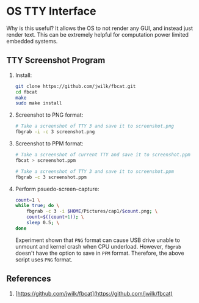 # OS TTY Interface

Why is this useful? It allows the OS to not render any GUI, and instead just render text. This can be extremely helpful for computation power limited embedded systems.

## TTY Screenshot Program

1. Install:
    ```bash
    git clone https://github.com/jwilk/fbcat.git
    cd fbcat
    make
    sudo make install
    ```
2. Screenshot to PNG format:
    ```bash
    # Take a screenshot of TTY 3 and save it to screenshot.png
    fbgrab -i -c 3 screenshot.png
    ```
3. Screenshot to PPM format:
    ```bash
    # Take a screenshot of current TTY and save it to screenshot.ppm
    fbcat > screenshot.ppm
    ```
    ```bash
    # Take a screenshot of TTY 3 and save it to screenshot.ppm
    fbgrab -c 3 screenshot.ppm
    ```
4. Perform psuedo-screen-capture:
    ```bash
    count=1 \
    while true; do \
        fbgrab -c 3 -i $HOME/Pictures/cap1/$count.png; \
        count=$((count+1)); \
        sleep 0.5; \
    done
    ```
    Experiment shown that `PNG` format can cause USB drive unable to unmount and kernel crash when CPU underload. However, `fbgrab` doesn't have the option to save in `PPM` format. Therefore, the above script uses `PNG` format.

## References

1. [https://github.com/jwilk/fbcat](https://github.com/jwilk/fbcat)
